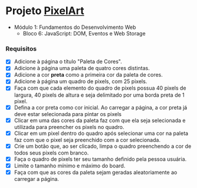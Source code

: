 # Projeto [PixelArt](https://github.com/tryber/sd-012-project-pixels-art/pull/15)
  - Módulo 1: Fundamentos do Desenvolvimento Web
    - Bloco 6: JavaScript: DOM, Eventos e Web Storage
    
### Requisitos
- [x] Adicione à página o título "Paleta de Cores".
- [x] Adicione à página uma paleta de quatro cores distintas.
- [x] Adicione a cor **preta** como a primeira cor da paleta de cores.
- [x] Adicione à página um quadro de pixels, com 25 pixels.
- [x] Faça com que cada elemento do quadro de pixels possua 40 pixels de largura, 40 pixels de altura e seja delimitado por uma borda preta de 1 pixel.
- [x] Defina a cor preta como cor inicial. Ao carregar a página, a cor preta já deve estar selecionada para pintar os pixels
- [x] Clicar em uma das cores da paleta faz com que ela seja selecionada e utilizada para preencher os pixels no quadro.
- [x] Clicar em um pixel dentro do quadro após selecionar uma cor na paleta faz com que o pixel seja preenchido com a cor selecionada.
- [x] Crie um botão que, ao ser clicado, limpa o quadro preenchendo a cor de todos seus pixels com branco.
- [x] Faça o quadro de pixels ter seu tamanho definido pela pessoa usuária.
- [x] Limite o tamanho mínimo e máximo do board.
- [x] Faça com que as cores da paleta sejam geradas aleatoriamente ao carregar a página.
